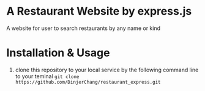 # A Restaurant Website by express.js
A website for user to search restaurants by any name or kind 
# Installation & Usage
1. clone this repository to your local service by the following command line to your teminal
```git clone https://github.com/DinjerChang/restaurant_express.git```
